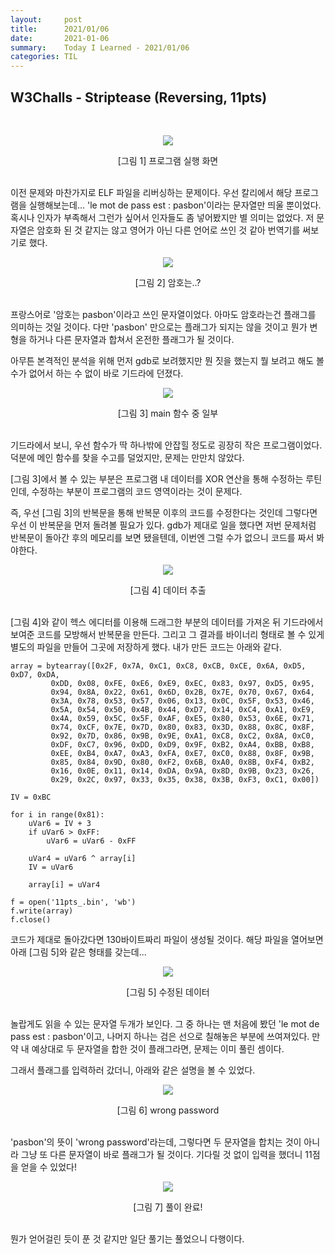 ```yaml
---
layout:     post
title:      2021/01/06
date:       2021-01-06
summary:    Today I Learned - 2021/01/06
categories: TIL
---
```


## W3Challs - Striptease (Reversing, 11pts)

<br>
<p align="center"><img src="https://user-images.githubusercontent.com/75083364/103749898-73c42080-5049-11eb-8265-3b19feca65e6.png"></p>
<center>[그림 1] 프로그램 실행 화면</center><br>

이전 문제와 마찬가지로 ELF 파일을 리버싱하는 문제이다.
우선 칼리에서 해당 프로그램을 실행해보는데... 'le mot de pass est : pasbon'이라는 문자열만 띄울 뿐이었다.
혹시나 인자가 부족해서 그런가 싶어서 인자들도 좀 넣어봤지만 별 의미는 없었다.
저 문자열은 암호화 된 것 같지는 않고 영어가 아닌 다른 언어로 쓰인 것 같아 번역기를 써보기로 했다.

<p align="center"><img src="https://user-images.githubusercontent.com/75083364/103749902-758de400-5049-11eb-8133-9547d921588c.png"></p>
<center>[그림 2] 암호는..? </center><br>

프랑스어로 '암호는 pasbon'이라고 쓰인 문자열이었다. 아마도 암호라는건 플래그를 의미하는 것일 것이다.
다만 'pasbon' 만으로는 플래그가 되지는 않을 것이고 뭔가 변형을 하거나 다른 문자열과 합쳐서 온전한 플래그가 될 것이다.

아무튼 본격적인 분석을 위해 먼저 gdb로 보려했지만 뭔 짓을 했는지 뭘 보려고 해도 볼 수가 없어서 하는 수 없이 바로 기드라에 던졌다.

<p align="center"><img src="https://user-images.githubusercontent.com/75083364/103749905-758de400-5049-11eb-8b41-bf3182625662.png"></p>
<center>[그림 3] main 함수 중 일부</center><br>

기드라에서 보니, 우선 함수가 딱 하나밖에 안잡힐 정도로 굉장히 작은 프로그램이었다.
덕분에 메인 함수를 찾을 수고를 덜었지만, 문제는 만만치 않았다.

[그림 3]에서 볼 수 있는 부분은 프로그램 내 데이터를 XOR 연산을 통해 수정하는 루틴인데,
수정하는 부분이 프로그램의 코드 영역이라는 것이 문제다.

즉, 우선 [그림 3]의 반복문을 통해 반복문 이후의 코드를 수정한다는 것인데 그렇다면 우선 이 반복문을 먼저 돌려볼 필요가 있다.
gdb가 제대로 일을 했다면 저번 문제처럼 반복문이 돌아간 후의 메모리를 보면 됐을텐데, 이번엔 그럴 수가 없으니 코드를 짜서 봐야한다.

<p align="center"><img src="https://user-images.githubusercontent.com/75083364/103749906-76267a80-5049-11eb-859a-57cc4f7aaa84.png"></p>
<center>[그림 4] 데이터 추출</center><br>

[그림 4]와 같이 헥스 에디터를 이용해 드래그한 부분의 데이터를 가져온 뒤 기드라에서 보여준 코드를 모방해서 반복문을 만든다.
그리고 그 결과를 바이너리 형태로 볼 수 있게 별도의 파일을 만들어 그곳에 저장하게 했다.
내가 만든 코드는 아래와 같다.

```(.python)
array = bytearray([0x2F, 0x7A, 0xC1, 0xC8, 0xCB, 0xCE, 0x6A, 0xD5, 0xD7, 0xDA,
         0xDD, 0x08, 0xFE, 0xE6, 0xE9, 0xEC, 0x83, 0x97, 0xD5, 0x95,
         0x94, 0x8A, 0x22, 0x61, 0x6D, 0x2B, 0x7E, 0x70, 0x67, 0x64,
         0x3A, 0x78, 0x53, 0x57, 0x06, 0x13, 0x0C, 0x5F, 0x53, 0x46,
         0x5A, 0x54, 0x50, 0x4B, 0x44, 0xD7, 0x14, 0xC4, 0xA1, 0xE9,
         0x4A, 0x59, 0x5C, 0x5F, 0xAF, 0xE5, 0x80, 0x53, 0x6E, 0x71,
         0x74, 0xCF, 0x7E, 0x7D, 0x80, 0x83, 0x3D, 0x88, 0x8C, 0x8F,
         0x92, 0x7D, 0x86, 0x9B, 0x9E, 0xA1, 0xC8, 0xC2, 0x8A, 0xC0,
         0xDF, 0xC7, 0x96, 0xDD, 0xD9, 0x9F, 0xB2, 0xA4, 0xBB, 0xB8,
         0xEE, 0xB4, 0xA7, 0xA3, 0xFA, 0xE7, 0xC0, 0x88, 0x8F, 0x9B,
         0x85, 0x84, 0x9D, 0x80, 0xF2, 0x6B, 0xA0, 0x8B, 0xF4, 0xB2,
         0x16, 0x0E, 0x11, 0x14, 0xDA, 0x9A, 0x8D, 0x9B, 0x23, 0x26,
         0x29, 0x2C, 0x97, 0x33, 0x35, 0x38, 0x3B, 0xF3, 0xC1, 0x00])

IV = 0xBC

for i in range(0x81):
    uVar6 = IV + 3
    if uVar6 > 0xFF:
        uVar6 = uVar6 - 0xFF

    uVar4 = uVar6 ^ array[i]
    IV = uVar6

    array[i] = uVar4

f = open('11pts_.bin', 'wb')
f.write(array)
f.close()
```

코드가 제대로 돌아갔다면 130바이트짜리 파일이 생성될 것이다.
해당 파일을 열어보면 아래 [그림 5]와 같은 형태를 갖는데...

<p align="center"><img src="https://user-images.githubusercontent.com/75083364/103771597-5acc6700-506b-11eb-982c-7beb50e54d0b.jpg"></p>
<center>[그림 5] 수정된 데이터</center><br>

놀랍게도 읽을 수 있는 문자열 두개가 보인다. 그 중 하나는 맨 처음에 봤던 'le mot de pass est : pasbon'이고,
나머지 하나는 검은 선으로 칠해놓은 부분에 쓰여져있다. 만약 내 예상대로 두 문자열을 합한 것이 플래그라면, 문제는 이미 풀린 셈이다.

그래서 플래그를 입력하러 갔더니, 아래와 같은 설명을 볼 수 있었다.

<p align="center"><img src="https://user-images.githubusercontent.com/75083364/103771851-dd552680-506b-11eb-9304-a7c9dcc25b38.png"></p>
<center>[그림 6] wrong password</center><br>

'pasbon'의 뜻이 'wrong password'라는데, 그렇다면 두 문자열을 합치는 것이 아니라 그냥 또 다른 문자열이 바로 플래그가 될 것이다.
기다릴 것 없이 입력을 했더니 11점을 얻을 수 있었다!

<p align="center"><img src="https://user-images.githubusercontent.com/75083364/103749911-76bf1100-5049-11eb-9dde-46554780cc7b.png"></p>
<center>[그림 7] 풀이 완료!</center><br>

뭔가 얻어걸린 듯이 푼 것 같지만 일단 풀기는 풀었으니 다행이다.